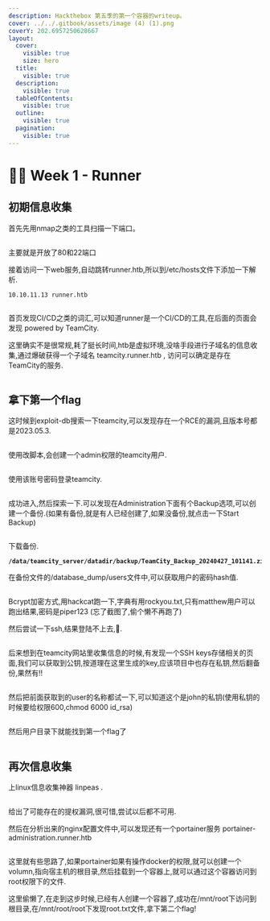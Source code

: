 ```yaml
---
description: Hackthebox 第五季的第一个容器的writeup。
cover: ../../.gitbook/assets/image (4) (1).png
coverY: 202.6957250628667
layout:
  cover:
    visible: true
    size: hero
  title:
    visible: true
  description:
    visible: true
  tableOfContents:
    visible: true
  outline:
    visible: true
  pagination:
    visible: true
---
```


# 🏃‍♂️ Week 1 - Runner

## 初期信息收集

首先先用nmap之类的工具扫描一下端口。

<figure><img src="../../.gitbook/assets/{DE150B3D-8922-4018-9514-404D33B95382}.png" alt=""><figcaption></figcaption></figure>

主要就是开放了80和22端口&#x20;

接着访问一下web服务,自动跳转runner.htb,所以到/etc/hosts文件下添加一下解析.

```
10.10.11.13 runner.htb
```

<figure><img src="../../.gitbook/assets/{A5F3A352-7ECC-4cee-BD94-CAD99F910A19}.png" alt=""><figcaption></figcaption></figure>

首页发现CI/CD之类的词汇,可以知道runner是一个CI/CD的工具,在后面的页面会发现 powered by TeamCity.



这里确实不是很常规,耗了挺长时间,htb是虚拟环境,没啥手段进行子域名的信息收集,通过爆破获得一个子域名 teamcity.runner.htb , 访问可以确定是存在TeamCity的服务.

<figure><img src="../../.gitbook/assets/{D18002C4-C042-4d99-A6B0-992F550A8998}.png" alt=""><figcaption></figcaption></figure>

## 拿下第一个flag

这时候到exploit-db搜索一下teamcity,可以发现存在一个RCE的漏洞,且版本号都是2023.05.3.

<figure><img src="../../.gitbook/assets/{A72D9DD5-79DB-4256-A97E-119AB38C22B1}.png" alt=""><figcaption></figcaption></figure>

使用改脚本,会创建一个admin权限的teamcity用户.

<figure><img src="../../.gitbook/assets/{61D5907D-193E-43f9-98FF-1EFCD0DD88FA}.png" alt=""><figcaption></figcaption></figure>

使用该账号密码登录teamcity.

<figure><img src="../../.gitbook/assets/{2739558A-6EA3-4861-B0C1-2937C923C8C0}.png" alt=""><figcaption></figcaption></figure>

成功进入,然后探索一下.可以发现在Administration下面有个Backup选项,可以创建一个备份.(如果有备份,就是有人已经创建了,如果没备份,就点击一下Start Backup)

<figure><img src="../../.gitbook/assets/{1AA22E40-CE34-477d-ACDA-C904F2ABF681}.png" alt=""><figcaption></figcaption></figure>

下载备份.

<pre><code><strong>/data/teamcity_server/datadir/backup/TeamCity_Backup_20240427_101141.zip 
</strong></code></pre>

在备份文件的/database\_dump/users文件中,可以获取用户的密码hash值.

<figure><img src="../../.gitbook/assets/{F37C12C3-8396-4d94-BA49-B165960C3689}.png" alt=""><figcaption></figcaption></figure>

Bcrypt加密方式,用hackcat跑一下,字典有用rockyou.txt,只有matthew用户可以跑出结果,密码是piper123 (忘了截图了,偷个懒不再跑了)

然后尝试一下ssh,结果登陆不上去,🐔.

<figure><img src="../../.gitbook/assets/{27A65CFD-8107-4415-A1FC-1F900C346DEF}.png" alt=""><figcaption></figcaption></figure>

后来想到在teamcity网站里收集信息的时候,有发现一个SSH keys存储相关的页面,我们可以获取到公钥,按道理在这里生成的key,应该项目中也存在私钥,然后翻备份,果然有!!

<figure><img src="../../.gitbook/assets/{FEBCF214-0A33-48c9-AE90-A2A5E52146E5}.png" alt=""><figcaption></figcaption></figure>

然后把前面获取到的user的名称都试一下,可以知道这个是john的私钥(使用私钥的时候要给权限600,chmod 6000 id\_rsa)

<figure><img src="../../.gitbook/assets/{ED57E277-6AD4-467a-9B37-A94363C673A3}.png" alt=""><figcaption></figcaption></figure>

然后用户目录下就能找到第一个flag了

<figure><img src="../../.gitbook/assets/434325fe-6e72-4618-a3ef-0294509a77f7.png" alt=""><figcaption></figcaption></figure>

## 再次信息收集

上linux信息收集神器 linpeas .

<figure><img src="../../.gitbook/assets/{3A9E8380-EBD4-451e-B5B3-E5C5F9412A48}.png" alt=""><figcaption></figcaption></figure>

给出了可能存在的提权漏洞,很可惜,尝试以后都不可用.

然后在分析出来的nginx配置文件中,可以发现还有一个portainer服务 portainer-administration.runner.htb&#x20;

<figure><img src="../../.gitbook/assets/{6B239287-BC3F-42ac-8664-B8B0BBE07C0D}.png" alt=""><figcaption></figcaption></figure>

这里就有些思路了,如果portainer如果有操作docker的权限,就可以创建一个volumn,指向宿主机的根目录,然后挂载到一个容器上,就可以通过这个容器访问到root权限下的文件.

这里偷懒了,在走到这步时候,已经有人创建一个容器了,成功在/mnt/root下访问到根目录,在/mnt/root/root下发现root.txt文件,拿下第二个flag!

<figure><img src="../../.gitbook/assets/6b3a4c6d1d7ee53e6d12b7c443ad804.png" alt=""><figcaption></figcaption></figure>
